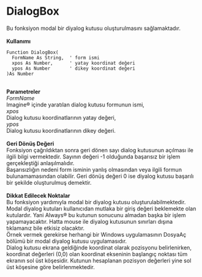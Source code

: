# DialogBox

Bu fonksiyon modal bir diyalog kutusu oluşturulmasını sağlamaktadır.\
\
**Kullanımı**

```
Function DialogBox(
  FormName As String,  ' form ismi
  xpos As Number,      ' yatay koordinat değeri
  ypos As Number       ' dikey koordinat değeri
)As Number
```

\
**Parametreler**\
_FormName_\
Imagine® içinde yaratılan dialog kutusu formunun ismi,\
_xpos_\
Dialog kutusu koordinatlarının yatay değeri,\
_ypos_\
Dialog kutusu koordinatlarının dikey değeri.\
\
**Geri Dönüş Değeri**\
Fonksiyon çağrıldıktan sonra geri dönen sayı dialog kutusunun açılması ile ilgili bilgi vermektedir. Sayının değeri -1 olduğunda başarısız bir işlem gerçekleştiği anlaşılmalıdır.\
Başarısızlığın nedeni form isminin yanlış olmasından veya ilgili formun bulunamamasından olabilir. Geri dönüş değeri 0 ise diyalog kutusu başarılı bir şekilde oluşturulmuş demektir.\
\
**Dikkat Edilecek Noktalar**\
Bu fonksiyon yardımıyla modal bir diyalog kutusu oluşturulabilmektedir. Modal diyalog kutuları kullanıcıdan mutlaka bir giriş değeri beklemekte olan kutulardır. Yani Always® bu kutunun sonucunu almadan başka bir işlem yapamayacaktır. Hatta mouse ile diyalog kutusunun sınırları dışına tıklamanız bile etkisiz olacaktır.\
Örnek vermek gerekirse herhangi bir Windows uygulamasının DosyaAç bölümü bir modal diyalog kutusu uygulamasıdır.\
Dialog kutusu ekrana geldiğinde koordinat olarak pozisyonu belirlenirken, koordinat değerleri (0,0) olan koordinat ekseninin başlangıç noktası tüm ekranın sol üst köşesidir. Kutunun hesaplanan pozisyon değerleri yine sol üst köşesine göre belirlenmektedir.
